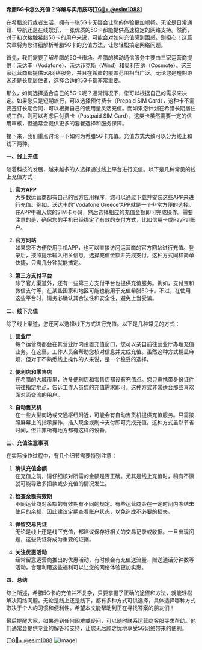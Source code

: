 **希腊5G卡怎么充值？详解与实用技巧[[TG💪+ @esim1088](https://t.me/s/esim1088)]**

在希腊旅行或者生活，拥有一张5G卡无疑会让您的体验更加顺畅。无论是日常通讯、导航还是在线娱乐，一张优质的5G卡都能提供高速稳定的网络支持。然而，对于初次接触希腊5G卡的用户来说，可能会对如何充值感到困惑。别担心！这篇文章将为您详细解析希腊5G卡的充值方法，让您轻松搞定网络问题。

首先，我们需要了解希腊的5G卡市场。希腊的移动通信服务主要由三家运营商提供：沃达丰（Vodafone）、沃达菲克斯（Wind）和奥利吉纳（Cosmote）。这三家运营商都提供5G网络服务，并且在希腊的覆盖范围相当广泛。无论您是短期游客还是长期居住者，选择合适的5G卡都非常重要。

那么，如何选择适合自己的5G卡呢？通常情况下，您可以根据自己的需求来决定。如果您只是短期旅行，可以选择预付费卡（Prepaid SIM Card），这种卡不需要签订长期合同，可以根据自己的使用量灵活充值。而如果您计划在希腊长期居住或工作，则可以考虑后付费卡（Postpaid SIM Card），这类卡虽然需要一定的信用审核，但通常会提供更多的套餐选择和服务保障。

接下来，我们重点讨论一下如何为希腊5G卡充值。充值方式大致可以分为线上和线下两种。

**一、线上充值**

随着科技的发展，越来越多的人选择通过线上平台进行充值。以下是几种常见的线上充值方式：

1. **官方APP**  
   大多数运营商都有自己的官方应用程序，您可以通过下载并安装这些APP来进行充值。例如，沃达丰的“Vodafone Greece”APP就是一个非常方便的选择。在APP中输入您的SIM卡号码，然后选择相应的充值金额即可完成操作。需要注意的是，确保您的手机已经绑定了有效的支付方式，比如信用卡或PayPal账户。

2. **官方网站**  
 如果您不方便使用手机APP，也可以直接访问运营商的官方网站进行充值。登录后，按照提示输入相关信息，选择充值金额并完成支付。这种方式同样简单快捷，只需几分钟就能搞定。

3. **第三方支付平台**  
 除了官方渠道外，还有一些第三方支付平台也提供充值服务。例如，支付宝和微信支付等，在某些国家和地区可能也能用于充值希腊5G卡。不过，在使用这些平台时，请务必确认其合法性和安全性，避免上当受骗。

**二、线下充值**

除了线上渠道，您还可以选择线下方式进行充值。以下是几种常见的方式：

1. **营业厅**  
   每个运营商都会在其营业厅内设置充值窗口，您可以亲自前往营业厅办理充值业务。在这里，工作人员会帮助您核对信息并完成充值。虽然这种方式稍显麻烦，但对于不熟悉线上操作的人来说，是一个稳妥的选择。

2. **便利店和零售店**  
 在希腊的大城市里，许多便利店和零售店都设有充值点。您只需携带身份证件前往指定地点，告诉工作人员您的充值需求即可。这种方式非常适合那些喜欢面对面交流的用户。

3. **自动售货机**  
 在一些大型商场或交通枢纽附近，可能会有自动售货机提供充值服务。只需按照屏幕上的指示操作，插入现金或刷卡支付即可完成充值。这种方式虽然节省时间，但并非所有地方都有这样的设备。

**三、充值注意事项**

在实际操作过程中，有几个细节需要特别注意：

1. **确认充值金额**  
   在充值之前，请仔细核对所需的金额是否正确。尤其是线上充值时，稍有不慎就可能导致多扣款或少充值的情况发生。

2. **检查余额有效期**  
   不同运营商对余额的有效期有不同的规定。有些运营商会在一定时间内冻结未使用的余额，因此建议定期查看账户状态，以免造成不必要的损失。

3. **保留交易凭证**  
   无论是线上还是线下充值，都建议保存好相关的交易记录或收据。一旦出现问题，这些凭证将成为重要的证据。

4. **关注优惠活动**  
   经常留意运营商推出的优惠活动，有时候会有充值送流量、赠送通话分钟数等活动，合理利用这些福利可以让您的网络体验更加实惠。

**四、总结**

综上所述，希腊5G卡的充值并不复杂，只要掌握了正确的途径和方法，就能轻松解决网络问题。无论是线上还是线下，都有多种方式可供选择，具体选择哪种方式取决于个人的习惯和便利性。希望本文能帮助到正在寻找答案的朋友们！

最后提醒大家，如果遇到任何困难或疑问，可以随时联系运营商客服寻求帮助。他们通常会提供专业的解答和支持，让您无后顾之忧地享受5G网络带来的便利。

[[TG💪+ @esim1088](https://t.me/s/esim1088) ![Image](https://i.postimg.cc/4NQfJmqS/Snipaste-2025-05-13-00-14-12.png)]